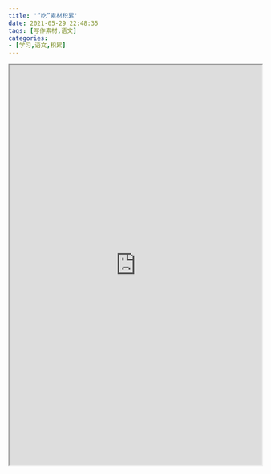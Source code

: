 ```yaml
---
title: '“吃”素材积累'
date: 2021-05-29 22:48:35
tags: [写作素材,语文]
categories: 
- [学习,语文,积累]
---
```

<!-- more -->

<iframe src="https://test19124.github.io/%E2%80%9C%E5%90%83%E2%80%9D%E7%B4%A0%E6%9D%90%E7%A7%AF%E7%B4%AF.pdf" width="100%" height="800px">
    您的浏览器不支持预览PDF <a href="https://test19124.github.io/%E2%80%9C%E5%90%83%E2%80%9D%E7%B4%A0%E6%9D%90%E7%A7%AF%E7%B4%AF.pdf">【点此下载PDF】</a>
</iframe>
